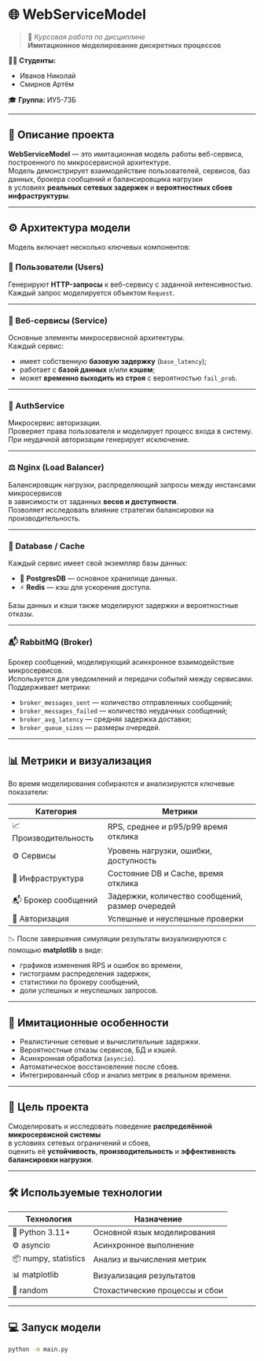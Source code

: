 # 🌐 WebServiceModel

> 🧩 *Курсовая работа по дисциплине*  
> **Имитационное моделирование дискретных процессов**

👨‍🎓 **Студенты:**  
- Иванов Николай  
- Смирнов Артём  

🎓 **Группа:** ИУ5-73Б  

---

## 🧠 Описание проекта

**WebServiceModel** — это имитационная модель работы веб-сервиса, построенного по микросервисной архитектуре.  
Модель демонстрирует взаимодействие пользователей, сервисов, баз данных, брокера сообщений и балансировщика нагрузки  
в условиях **реальных сетевых задержек** и **вероятностных сбоев инфраструктуры**.

---

## ⚙️ Архитектура модели

Модель включает несколько ключевых компонентов:

### 👥 Пользователи (Users)
Генерируют **HTTP-запросы** к веб-сервису с заданной интенсивностью.  
Каждый запрос моделируется объектом `Request`.

---

### 🧩 Веб-сервисы (Service)
Основные элементы микросервисной архитектуры.  
Каждый сервис:
- имеет собственную **базовую задержку** (`base_latency`);
- работает с **базой данных** и/или **кэшем**;
- может **временно выходить из строя** с вероятностью `fail_prob`.

---

### 🔐 AuthService
Микросервис авторизации.  
Проверяет права пользователя и моделирует процесс входа в систему.  
При неудачной авторизации генерирует исключение.

---

### ⚖️ Nginx (Load Balancer)
Балансировщик нагрузки, распределяющий запросы между инстансами микросервисов  
в зависимости от заданных **весов и доступности**.  
Позволяет исследовать влияние стратегии балансировки на производительность.

---

### 💾 Database / Cache
Каждый сервис имеет свой экземпляр базы данных:
- 🐘 **PostgresDB** — основное хранилище данных.  
- ⚡ **Redis** — кэш для ускорения доступа.

Базы данных и кэши также моделируют задержки и вероятностные отказы.

---

### 📬 RabbitMQ (Broker)
Брокер сообщений, моделирующий асинхронное взаимодействие микросервисов.  
Используется для уведомлений и передачи событий между сервисами.  
Поддерживает метрики:
- `broker_messages_sent` — количество отправленных сообщений;  
- `broker_messages_failed` — количество неудачных сообщений;  
- `broker_avg_latency` — средняя задержка доставки;  
- `broker_queue_sizes` — размеры очередей.

---

## 📊 Метрики и визуализация

Во время моделирования собираются и анализируются ключевые показатели:

| Категория | Метрики |
|------------|----------|
| 📈 Производительность | RPS, среднее и p95/p99 время отклика |
| ⚙️ Сервисы | Уровень нагрузки, ошибки, доступность |
| 💾 Инфраструктура | Состояние DB и Cache, время отклика |
| 📬 Брокер сообщений | Задержки, количество сообщений, размер очередей |
| 🔐 Авторизация | Успешные и неуспешные проверки |

📉 После завершения симуляции результаты визуализируются с помощью **matplotlib** в виде:
- графиков изменения RPS и ошибок во времени,  
- гистограмм распределения задержек,  
- статистики по брокеру сообщений,  
- доли успешных и неуспешных запросов.

---

## 🧮 Имитационные особенности

- Реалистичные сетевые и вычислительные задержки.  
- Вероятностные отказы сервисов, БД и кэшей.  
- Асинхронная обработка (`asyncio`).  
- Автоматическое восстановление после сбоев.  
- Интегрированный сбор и анализ метрик в реальном времени.

---

## 🚀 Цель проекта

Смоделировать и исследовать поведение **распределённой микросервисной системы**  
в условиях сетевых ограничений и сбоев,  
оценить её **устойчивость**, **производительность** и **эффективность балансировки нагрузки**.

---

## 🛠️ Используемые технологии

| Технология | Назначение |
|-------------|-------------|
| 🐍 Python 3.11+ | Основной язык моделирования |
| ⚙️ asyncio | Асинхронное выполнение |
| 📦 numpy, statistics | Анализ и вычисления метрик |
| 📊 matplotlib | Визуализация результатов |
| 🧠 random | Стохастические процессы и сбои |

---

## 💻 Запуск модели

```bash
python -m main.py
